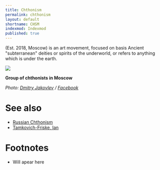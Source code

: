 ```yaml
---
title: Chthonism
permalink: chthonism
layout: default
shortname: CHSM
indexmod: Indexmod
published: true
---
```


(Est. 2018, Moscow) is an art movement, focused on basis Ancient "subterranean" deities or spirits of the underworld, or  refers to anything which is under the earth.

![](encyclopedia/images/moscow-chthonists-2.jpg)

**Group of chthonists in Moscow**

*Photo: [Dmitry Jakovlev](jakovlev-dmitry-artist) / [Facebook](https://www.facebook.com/dmitry.yakovlev/about?lst=100008481991414%3A714859555%3A1525429921)*

# See also

+ [Russian Chthonism](russian-chthonism)
+ [Tamkovich-Friske, Ian](tamkovich-friske-ian)

# Footnotes

+ Will apear here
